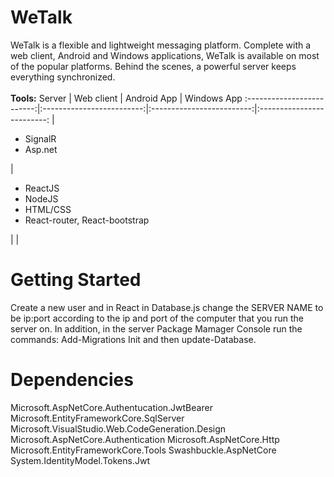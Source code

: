 # WeTalk
WeTalk is a flexible and lightweight messaging platform. Complete with a web client, Android and Windows applications, WeTalk is available on most of the popular platforms. Behind the scenes, a powerful server keeps everything synchronized.
<br><br>
<b>Tools:</b>
Server             | Web client | Android App | Windows App
:-------------------------:|:-------------------------:|:-------------------------:|:-------------------------:
| <ul><li>SignalR</li><li>Asp.net</li></ul>| <ul><li>ReactJS</li><li>NodeJS</li><li>HTML/CSS</li><li>React-router, React-bootstrap</li></ul> |  | 

# Getting Started
Create a new user and in React in Database.js change the SERVER NAME to be ip:port according to the ip and port of the computer that you run the server on.
In addition, in the server Package Mamager Console run the commands: Add-Migrations Init and then update-Database.

# Dependencies
Microsoft.AspNetCore.Authentucation.JwtBearer
Microsoft.EntityFrameworkCore.SqlServer
Microsoft.VisualStudio.Web.CodeGeneration.Design
Microsoft.AspNetCore.Authentication
Microsoft.AspNetCore.Http
Microsoft.EntityFrameworkCore.Tools
Swashbuckle.AspNetCore
System.IdentityModel.Tokens.Jwt
